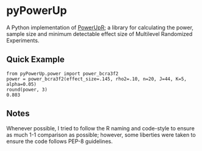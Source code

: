 # pyPowerUp
A Python implementation of [PowerUpR](https://cran.r-project.org/web/packages/PowerUpR/PowerUpR.pdf); a library for calculating the power, sample size and minimum detectable effect size of Multilevel Randomized Experiments.

## Quick Example
``` 
from pyPowerUp.power import power_bcra3f2
power = power_bcra3f2(effect_size=.145, rho2=.10, n=20, J=44, K=5, alpha=0.05)
round(power, 3)
0.803
```

## Notes
Whenever possible, I tried to follow the R naming and code-style to ensure as much 1-1 comparison as possible; however, some liberties were taken to ensure the code follows PEP-8 guidelines. 
